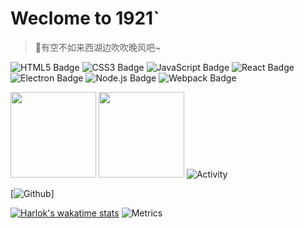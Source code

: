 # Weclome to 1921`


> 🎇有空不如来西湖边吹吹晚风吧~

![HTML5 Badge](https://img.shields.io/badge/HTML5-E34F26?logo=html5&logoColor=fff&style=flat)
![CSS3 Badge](https://img.shields.io/badge/CSS3-1572B6?logo=css3&logoColor=fff&style=flat)
![JavaScript Badge](https://img.shields.io/badge/JavaScript-F7DF1E?logo=javascript&logoColor=000&style=flat)
![React Badge](https://img.shields.io/badge/React-61DAFB?logo=react&logoColor=000&style=flat)
![Electron Badge](https://img.shields.io/badge/Electron-8FD3E0?logo=electron&logoColor=fff&style=flat)
![Node.js Badge](https://img.shields.io/badge/Node.js-393?logo=nodedotjs&logoColor=fff&style=flat)
![Webpack Badge](https://img.shields.io/badge/Webpack-646CFF?logo=webpack&logoColor=fff&style=flat)



<img height="137px" src="https://github-readme-stats.vercel.app/api?username=ClearLuvMoki&show_icons=trueline_height=21&theme=onedark"/>
<img height="137px" src="https://github-readme-stats.vercel.app/api/top-langs/?username=ClearLuvMoki&hide_border=true&layout=compact"/>
<img src="https://github-readme-activity-graph.vercel.app/graph?username=ClearLuvMoki&theme=xcode&bg_color=FF000000&hide_border=true" alt="Activity"/>

[![Github](https://raw.githubusercontent.com/ClearLuvMoki/main/assets/github-contribution-grid-snake.svg)]            

[![Harlok's wakatime stats](https://github-readme-stats.vercel.app/api/wakatime?username=ClearLuvMoki)](https://github.com/anuraghazra/github-readme-stats)
![Metrics](https://metrics.lecoq.io/ClearLuvMoki?template=classic&languages=1&isocalendar=1&base=header%2C%20activity%2C%20community%2C%20repositories%2C%20metadata&base.indepth=false&base.hireable=false&base.skip=false&isocalendar=false&isocalendar.duration=half-year&languages=false&languages.limit=8&languages.threshold=0%25&languages.other=false&languages.colors=github&languages.sections=most-used&languages.indepth=false&languages.analysis.timeout=15&languages.analysis.timeout.repositories=7.5&languages.categories=markup%2C%20programming&languages.recent.categories=markup%2C%20programming&languages.recent.load=300&languages.recent.days=14)



